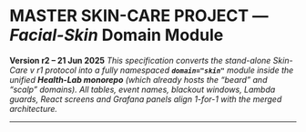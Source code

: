 # MASTER SKIN-CARE PROJECT — *Facial-Skin* Domain Module

**Version r2 – 21 Jun 2025**
*This specification converts the stand-alone Skin-Care v r1 protocol into a fully namespaced **`domain="skin"`** module inside the unified **Health-Lab monorepo** (which already hosts the “beard” and “scalp” domains).  All tables, event names, blackout windows, Lambda guards, React screens and Grafana panels align 1-for-1 with the merged architecture.*

---
